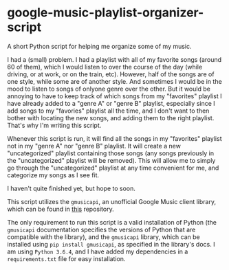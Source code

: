 # google-music-playlist-organizer-script
A short Python script for helping me organize some of my music.

I had a (small) problem. I had a playlist with all of my favorite songs (around 60 of them), which I would listen to over the course of the day (while driving, or at work, or on the train, etc). However, half of the songs are of one style, while some are of another style. And sometimes I would be in the mood to listen to songs of onlyone genre over the other. But it would be annoying to have to keep track of which songs from my "favorites" playlist I have already added to a "genre A" or "genre B" playlist, especially since I add songs to my "favories" playlist all the time, and I don't want to then bother with locating the new songs, and adding them to the right playlist. That's why I'm writing this script. 

Whenever this script is run, it will find all the songs in my "favorites" playlist not in my "genre A" nor "genre B" playlist. It will create a new "uncategorized" playlist containing those songs (any songs previously in the "uncategorized" playlist will be removed). This will allow me to simply go through the "uncategorized" playlist at any time convenient for me, and categorize my songs as I see fit.

I haven't quite finished yet, but hope to soon. 

This script utilizes the `gmusicapi`, an unofficial Google Music client library, which can be found in [this](https://github.com/simon-weber/gmusicapi) repository. 

The only requirement to run this script is a valid installation of Python (the `gmusicapi` documentation specifies the versions of Python that are compatible with the library), and the `gmusicapi` library, which can be installed using `pip install gmusicapi`, as specified in the library's docs. I am using `Python 3.6.4`, and I have added my dependencies in a `requirements.txt` file for easy installation. 
